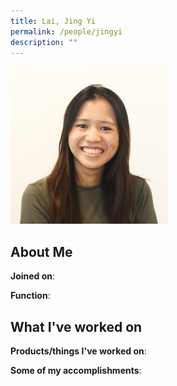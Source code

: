 ```yaml
---
title: Lai, Jing Yi
permalink: /people/jingyi
description: ""
---
```


<img src="/images/headshots/jingyi.jpg" title="Lai, Jing Yi" alt="Lai, Jing Yi" style="width:50%;margin-left:0">

## About Me

**Joined on**: 

**Function**: 

## What I've worked on

**Products/things I've worked on**:


**Some of my accomplishments**:


